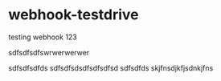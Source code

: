 # webhook-testdrive

testing webhook
123

sdfsdfsdfswrwerwerwer

sdfsdfsdfds
sdfsdfsdsdfsdfsdfsd
sdfsdfds
skjfnsdjkfjsdnkjfns

